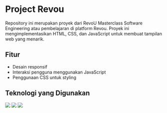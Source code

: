 # Project Revou

Repository ini merupakan proyek dari RevoU Masterclass Software Engineering atau pembelajaran di platform Revou. Proyek ini mengimplementasikan HTML, CSS, dan JavaScript untuk membuat tampilan web yang menarik.

## Fitur

- Desain responsif
- Interaksi pengguna menggunakan JavaScript
- Penggunaan CSS untuk styling

## Teknologi yang Digunakan

<img src="https://img.shields.io/badge/HTML-E34F26?style=for-the-badge&logo=html5&logoColor=white"/> <img src="https://img.shields.io/badge/CSS-1572B6?style=for-the-badge&logo=css3&logoColor=white"/> <img src="https://img.shields.io/badge/JavaScript-323330?style=for-the-badge&logo=javascript&logoColor=F7DF1E"/>
